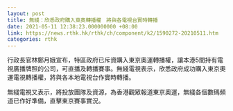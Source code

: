 ```yaml
---
layout: post
title: 無綫：欣悉政府購入東奧轉播權　將與各電視台實時轉播
date: 2021-05-11 12:38:23.000000000 +08:00
link: https://news.rthk.hk/rthk/ch/component/k2/1590272-20210511.htm
categories: rthk
---
```


行政長官林鄭月娥宣布，特區政府已斥資購入東京奧運轉播權，讓本港5間持有電視廣播牌照的公司，可直播及轉播賽事。無綫電視表示，欣悉政府成功購入東京奧運電視轉播權，將與各本地電視台作實時轉播。

無綫電視又表示，將投放團隊及資源，為香港觀眾報道東京奧運，無綫各個數碼頻道已作好準備，直擊東京賽事實況。
